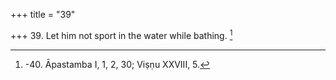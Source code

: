 +++
title = "39"

+++
39. Let him not sport in the water while bathing. [^33] 


[^33]:  -40. Āpastamba I, 1, 2, 30; Viṣṇu XXVIII, 5.

